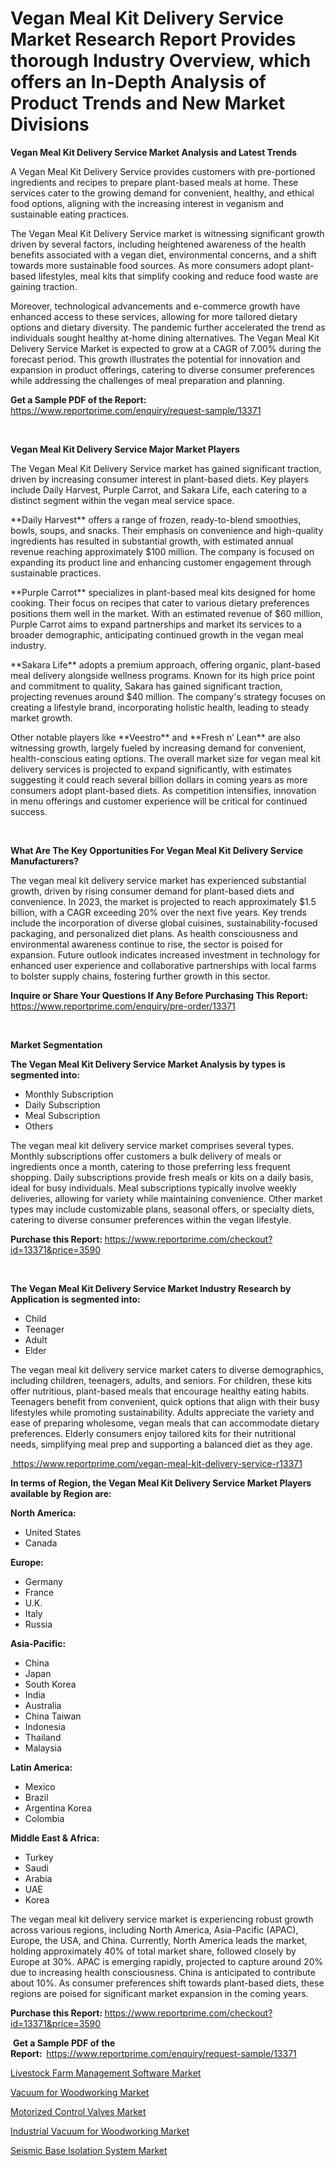 <p><h1>Vegan Meal Kit Delivery Service Market Research Report Provides thorough Industry Overview, which offers an In-Depth Analysis of Product Trends and New Market Divisions</h1></p><p><strong>Vegan Meal Kit Delivery Service Market Analysis and Latest Trends</strong></p>
<p><p>A Vegan Meal Kit Delivery Service provides customers with pre-portioned ingredients and recipes to prepare plant-based meals at home. These services cater to the growing demand for convenient, healthy, and ethical food options, aligning with the increasing interest in veganism and sustainable eating practices. </p><p>The Vegan Meal Kit Delivery Service market is witnessing significant growth driven by several factors, including heightened awareness of the health benefits associated with a vegan diet, environmental concerns, and a shift towards more sustainable food sources. As more consumers adopt plant-based lifestyles, meal kits that simplify cooking and reduce food waste are gaining traction. </p><p>Moreover, technological advancements and e-commerce growth have enhanced access to these services, allowing for more tailored dietary options and dietary diversity. The pandemic further accelerated the trend as individuals sought healthy at-home dining alternatives. The Vegan Meal Kit Delivery Service Market is expected to grow at a CAGR of 7.00% during the forecast period. This growth illustrates the potential for innovation and expansion in product offerings, catering to diverse consumer preferences while addressing the challenges of meal preparation and planning.</p></p>
<p><strong>Get a Sample PDF of the Report:&nbsp;</strong> <a href="https://www.reportprime.com/enquiry/request-sample/13371?utm_campaign=1129&utm_medium=2&utm_source=Github&utm_content=ia&utm_term=29112024&utm_id=vegan-meal-kit-delivery-service">https://www.reportprime.com/enquiry/request-sample/13371</a></p>
<p>&nbsp;</p>
<p><strong>Vegan Meal Kit Delivery Service Major Market Players</strong></p>
<p><p>The Vegan Meal Kit Delivery Service market has gained significant traction, driven by increasing consumer interest in plant-based diets. Key players include Daily Harvest, Purple Carrot, and Sakara Life, each catering to a distinct segment within the vegan meal service space. </p><p>**Daily Harvest** offers a range of frozen, ready-to-blend smoothies, bowls, soups, and snacks. Their emphasis on convenience and high-quality ingredients has resulted in substantial growth, with estimated annual revenue reaching approximately $100 million. The company is focused on expanding its product line and enhancing customer engagement through sustainable practices.</p><p>**Purple Carrot** specializes in plant-based meal kits designed for home cooking. Their focus on recipes that cater to various dietary preferences positions them well in the market. With an estimated revenue of $60 million, Purple Carrot aims to expand partnerships and market its services to a broader demographic, anticipating continued growth in the vegan meal industry.</p><p>**Sakara Life** adopts a premium approach, offering organic, plant-based meal delivery alongside wellness programs. Known for its high price point and commitment to quality, Sakara has gained significant traction, projecting revenues around $40 million. The company's strategy focuses on creating a lifestyle brand, incorporating holistic health, leading to steady market growth.</p><p>Other notable players like **Veestro** and **Fresh n’ Lean** are also witnessing growth, largely fueled by increasing demand for convenient, health-conscious eating options. The overall market size for vegan meal kit delivery services is projected to expand significantly, with estimates suggesting it could reach several billion dollars in coming years as more consumers adopt plant-based diets. As competition intensifies, innovation in menu offerings and customer experience will be critical for continued success.</p></p>
<p>&nbsp;</p>
<p><strong>What Are The Key Opportunities For Vegan Meal Kit Delivery Service Manufacturers?</strong></p>
<p><p>The vegan meal kit delivery service market has experienced substantial growth, driven by rising consumer demand for plant-based diets and convenience. In 2023, the market is projected to reach approximately $1.5 billion, with a CAGR exceeding 20% over the next five years. Key trends include the incorporation of diverse global cuisines, sustainability-focused packaging, and personalized diet plans. As health consciousness and environmental awareness continue to rise, the sector is poised for expansion. Future outlook indicates increased investment in technology for enhanced user experience and collaborative partnerships with local farms to bolster supply chains, fostering further growth in this sector.</p></p>
<p><strong>Inquire or Share Your Questions If Any Before Purchasing This Report:</strong> <a href="https://www.reportprime.com/enquiry/pre-order/13371?utm_campaign=1129&utm_medium=2&utm_source=Github&utm_content=ia&utm_term=29112024&utm_id=vegan-meal-kit-delivery-service">https://www.reportprime.com/enquiry/pre-order/13371</a></p>
<p>&nbsp;</p>
<p><strong>Market Segmentation</strong></p>
<p><strong>The Vegan Meal Kit Delivery Service Market Analysis by types is segmented into:</strong></p>
<p><ul><li>Monthly Subscription</li><li>Daily Subscription</li><li>Meal Subscription</li><li>Others</li></ul></p>
<p><p>The vegan meal kit delivery service market comprises several types. Monthly subscriptions offer customers a bulk delivery of meals or ingredients once a month, catering to those preferring less frequent shopping. Daily subscriptions provide fresh meals or kits on a daily basis, ideal for busy individuals. Meal subscriptions typically involve weekly deliveries, allowing for variety while maintaining convenience. Other market types may include customizable plans, seasonal offers, or specialty diets, catering to diverse consumer preferences within the vegan lifestyle.</p></p>
<p><strong>Purchase this Report:&nbsp;</strong><a href="https://www.reportprime.com/checkout?id=13371&price=3590&utm_campaign=1129&utm_medium=2&utm_source=Github&utm_content=ia&utm_term=29112024&utm_id=vegan-meal-kit-delivery-service">https://www.reportprime.com/checkout?id=13371&price=3590</a></p>
<p>&nbsp;</p>
<p><strong>The Vegan Meal Kit Delivery Service Market Industry Research by Application is segmented into:</strong></p>
<p><ul><li>Child</li><li>Teenager</li><li>Adult</li><li>Elder</li></ul></p>
<p><p>The vegan meal kit delivery service market caters to diverse demographics, including children, teenagers, adults, and seniors. For children, these kits offer nutritious, plant-based meals that encourage healthy eating habits. Teenagers benefit from convenient, quick options that align with their busy lifestyles while promoting sustainability. Adults appreciate the variety and ease of preparing wholesome, vegan meals that can accommodate dietary preferences. Elderly consumers enjoy tailored kits for their nutritional needs, simplifying meal prep and supporting a balanced diet as they age.</p></p>
<p><a href="https://www.reportprime.com/vegan-meal-kit-delivery-service-r13371?utm_campaign=1129&utm_medium=2&utm_source=Github&utm_content=ia&utm_term=29112024&utm_id=vegan-meal-kit-delivery-service">&nbsp;https://www.reportprime.com/vegan-meal-kit-delivery-service-r13371</a></p>
<p><strong>In terms of Region, the Vegan Meal Kit Delivery Service Market Players available by Region are:</strong></p>
<p>
    <p> <strong> North America: </strong>
        <ul>
            <li>United States</li>
            <li>Canada</li>
        </ul>
        </p> 
    <p> <strong> Europe: </strong>
        <ul>
            <li>Germany</li>
            <li>France</li>
            <li>U.K.</li>
            <li>Italy</li>
            <li>Russia</li>
        </ul>
        </p> 
    <p> <strong> Asia-Pacific: </strong>
        <ul>
            <li>China</li>
            <li>Japan</li>
            <li>South Korea</li>
            <li>India</li>
            <li>Australia</li>
            <li>China Taiwan</li>
            <li>Indonesia</li>
            <li>Thailand</li>
            <li>Malaysia</li>
        </ul>
        </p> 
    <p> <strong> Latin America: </strong>
        <ul>
            <li>Mexico</li>
            <li>Brazil</li>
            <li>Argentina Korea</li>
            <li>Colombia</li>
        </ul>
        </p> 
    <p> <strong> Middle East & Africa: </strong>
        <ul>
            <li>Turkey</li>
            <li>Saudi</li>
            <li>Arabia</li>
            <li>UAE</li>
            <li>Korea</li>
        </ul>
    </p>
    </p>
<p><p>The vegan meal kit delivery service market is experiencing robust growth across various regions, including North America, Asia-Pacific (APAC), Europe, the USA, and China. Currently, North America leads the market, holding approximately 40% of total market share, followed closely by Europe at 30%. APAC is emerging rapidly, projected to capture around 20% due to increasing health consciousness. China is anticipated to contribute about 10%. As consumer preferences shift towards plant-based diets, these regions are poised for significant market expansion in the coming years.</p></p>
<p><strong>Purchase this Report: </strong><a href="https://www.reportprime.com/checkout?id=13371&price=3590&utm_campaign=1129&utm_medium=2&utm_source=Github&utm_content=ia&utm_term=29112024&utm_id=vegan-meal-kit-delivery-service">https://www.reportprime.com/checkout?id=13371&price=3590</a></p>
<p>&nbsp;<strong>Get a Sample PDF of the Report:&nbsp;&nbsp;</strong><a href="https://www.reportprime.com/enquiry/request-sample/13371?utm_campaign=1129&utm_medium=2&utm_source=Github&utm_content=ia&utm_term=29112024&utm_id=vegan-meal-kit-delivery-service">https://www.reportprime.com/enquiry/request-sample/13371</a></p>
<p><strong></strong></p>
<p><p><a href="https://github.com/GroverBarry/Market-Research-Report-List-7/blob/main/livestock-farm-management-software-market.md?utm_campaign=1129&utm_medium=2&utm_source=Github&utm_content=ia&utm_term=29112024&utm_id=vegan-meal-kit-delivery-service">Livestock Farm Management Software Market</a></p><p><a href="https://issuu.com/reportprime-2/docs/vacuum-for-woodworking-market-size-2030.pptx?utm_campaign=1129&utm_medium=2&utm_source=Github&utm_content=ia&utm_term=29112024&utm_id=vegan-meal-kit-delivery-service">Vacuum for Woodworking Market</a></p><p><a href="https://www.linkedin.com/pulse/exploring-motorized-control-valves-market-dynamics-revenue-s3dtc?utm_campaign=1129&utm_medium=2&utm_source=Github&utm_content=ia&utm_term=29112024&utm_id=vegan-meal-kit-delivery-service">Motorized Control Valves Market</a></p><p><a href="https://issuu.com/reportprime-2/docs/industrial-vacuum-for-woodworking-market-size-2030?utm_campaign=1129&utm_medium=2&utm_source=Github&utm_content=ia&utm_term=29112024&utm_id=vegan-meal-kit-delivery-service">Industrial Vacuum for Woodworking Market</a></p><p><a href="https://www.linkedin.com/pulse/comprehensive-breakdown-seismic-base-isolation-system-markets-1zzjc?utm_campaign=1129&utm_medium=2&utm_source=Github&utm_content=ia&utm_term=29112024&utm_id=vegan-meal-kit-delivery-service">Seismic Base Isolation System Market</a></p></p>